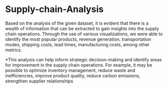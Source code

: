 # Supply-chain-Analysis
Based on the analysis of the given dataset, it is evident that there is a wealth of information that can be extracted to gain insights into the supply chain operations. 
Through the use of various visualizations, we were able to identify
the most popular products,
revenue generation, 
transportation modes,
shipping costs,
lead times,
manufacturing costs,
among other metrics.

*This analysis can help inform strategic decision-making and identify areas for improvement in the supply chain operations. For example,
it may be possible to optimize inventory management, 
reduce waste and inefficiencies,
improve product quality,
reduce carbon emissions,
strengthen supplier relationships
